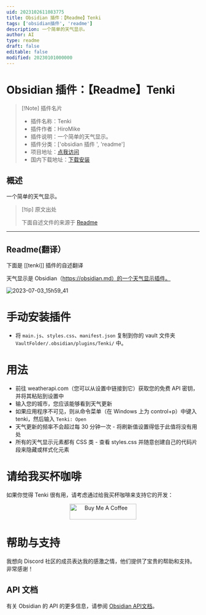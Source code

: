 ```yaml
---
uid: 2023102611083775
title: Obsidian 插件：【Readme】Tenki
tags: ['obsidian插件', 'readme']
description: 一个简单的天气显示。
author: AI
type: readme
draft: false
editable: false
modified: 20230101000000
---
```


# Obsidian 插件：【Readme】Tenki

> [!Note] 插件名片
> - 插件名称：Tenki
> - 插件作者：HiroMike
> - 插件说明：一个简单的天气显示。
> - 插件分类：['obsidian 插件 ', 'readme']
> - 项目地址：[点我访问](https://github.com/ms3056/Tenki)
> - 国内下载地址：[下载安装](https://pkmer.cn/products/plugin/pluginMarket/?tenki)

## 概述

一个简单的天气显示。

> [!tip] 原文出处
>
>下面自述文件的来源于 [Readme](https://ghproxy.net/https://raw.githubusercontent.com/ms3056/Tenki/main/README.md)
>

---

## Readme(翻译）

下面是 [[tenki]] 插件的自述翻译

天气显示是 Obsidian（<https://obsidian.md）的一个天气显示插件。>

![2023-07-03_15h59_41](https://github.com/ms3056/Tenki/assets/23712700/ce8c220b-9935-4883-8542-79ace4f335b4)

# 手动安装插件

- 将 `main.js`、`styles.css`、`manifest.json` 复制到你的 vault 文件夹 `VaultFolder/.obsidian/plugins/Tenki/` 中。

# 用法

- 前往 weatherapi.com（您可以从设置中链接到它）获取您的免费 API 密钥，并将其粘贴到设置中
- 输入您的城市，您应该能够看到天气更新
- 如果应用程序不可见，则从命令菜单（在 Windows 上为 control+p）中键入 tenki，然后输入 `Tenki: Open`
- 天气更新的频率不会超过每 30 分钟一次 - 将刷新值设置得低于此值将没有用处
- 所有的天气显示元素都有 CSS 类 - 查看 styles.css 并随意创建自己的代码片段来隐藏或样式化元素

# 请给我买杯咖啡

如果你觉得 Tenki 很有用，请考虑通过给我买杯咖啡来支持它的开发：

<p align="center">
  <a href="https://www.buymeacoffee.com/mstam30561" target="_blank">
    <img src="https://cdn.buymeacoffee.com/buttons/default-orange.png" alt="Buy Me A Coffee" height="41" width="174">
  </a>
</p>

# 帮助与支持

我想向 Discord 社区的成员表达我的感激之情，他们提供了宝贵的帮助和支持。非常感谢！

## API 文档

有关 Obsidian 的 API 的更多信息，请参阅 [Obsidian API文档](https://docs.obsidian.md/Home)。
